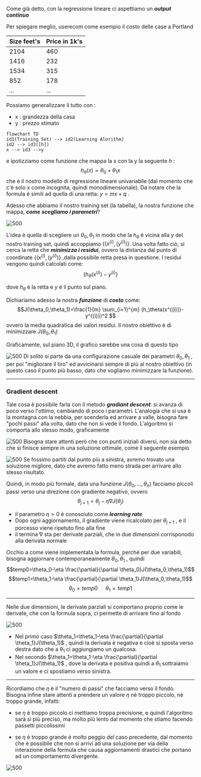Come già detto, con la regressione lineare ci aspettiamo un ***output continuo***

Per spiegare meglio, userecom come esempio il costo delle case a Portland


| Size feet's | Price in 1k's |
| ----------- | ------------- |
| 2104        | 460           |
| 1416        | 232           |
| 1534        | 315           |
| 852         | 178           |
| ...         | ...              |



Possiamo generalizzare il tutto con :
- x : grandezza della casa
- y : prezzo stimato
```mermaid 
flowchart TD
id1(Training Set) --> id2(Learning Alorithm)
id2 --> id3([h])
x --> id3 -->y

```
e ipotizziamo come funzione che mappa la x con la y la seguente $h$ :
$$h_\theta(x)=\theta_0+\theta_1x$$
che è il nostro modello di regressione lineare univariabile (dal momento che c'è solo $x$ come incognita, quindi monodimensionale). Da notare che la formula è simili ad quella di una retta: $y=mx+q$ .

Adesso che abbiamo il nostro training set (la tabella), la nostra funzione che mappa, ***come scegliamo i parametri***?

![500](https://i.ytimg.com/vi/zPG4NjIkCjc/maxresdefault.jpg?sqp=-oaymwEmCIAKENAF8quKqQMa8AEB-AH-CYAC0AWKAgwIABABGFIgZShfMA8=&rs=AOn4CLBZnskaRI7tBftWcYmNtmIZv2i-fw)

L'idea è quella di scegliere un $\theta_0, \theta_1$ in modo che la $h_\theta$ è vicina alla $y$ del nostro training set, quindi accoppiamo $\{(x^{(i)},(y^{(i)})\}$. Una volta fatto ciò, si cerca la retta che ***minimizza i residui***, ovvero la distanza dal punto di coordinate $\{(x^{(i)},(y^{(i)})\}$ ,dalla possibile retta presa in questione. I residui vengono quindi calcolati come:
$$\{h_\theta(x^{(i)})-y^{(i)}\}$$

dove $h_\theta$ è la retta e $y$ è il punto sul piano.


Dichiariamo adesso la nostra ***funzione*** di ***costo*** come:
$$J(\theta_0,\theta_1)=\frac{1}{m} \sum_{i=1}^{m} (h_\theta(x^{(i)})-y^{(i)})^2 $$
ovvero la media quadratica dei valori residui. Il nostro obiettivo è di minimizzare $J(\theta_0,\theta_1)$

Graficamente, sul piano 3D, il grafico sarebbe una cosa di questo tipo

![500](https://i.stack.imgur.com/U13c4.png)
Di solito si parte da una configurazione casuale dei parametri $\theta_0, \theta_1$ , per poi "migliorare il tiro" ed avvicinarsi sempre di più al nostro obiettivo (in questo caso il punto più basso, dato che vogliamo minimizzare la funzione). 

___

### Gradient descent
Tale cosa è possibile farla con il metodo ***gradiant descent***: si avanza di poco verso l'ottimo, cambiando di poco i parametri. L'analogia che si usa è la montagna con la nebbia, per scenderla ed arrivare a valle, bisogna fare "pochi passi" alla volta, dato che non si vede il fondo. L'algoritmo si comporta allo stesso modo, graficamente

![500](https://easyai.tech/wp-content/uploads/2019/01/tiduxiajiang-1.png)
Bisogna stare attenti però che con punti iniziali diversi, non sia detto che si finisce sempre in una soluzione ottimale, come il seguente esempio


![500](https://hackernoon.com/hn-images/1*f9a162GhpMbiTVTAua_lLQ.png)
Se fossimo partiti dal punto più a sinistra, avremo trovato una soluzione migliore, dato che avremo fatto meno strada per arrivare allo stesso risultato.


Quindi, in modo più formale, data una funzione $J(\theta_0,...,\theta_n)$ facciamo piccoli passi verso una direzione con gradiente negativo, ovvero
$$\theta_{j+1}=\theta_j - \eta\nabla  J(\theta_j)$$
- il parametro $\eta>0$ è conosciuto come ***learning rate***
- Dopo ogni aggiornamento, il gradiente viene ricalcolato per  $\theta_{j+1}$ , e il porcesso viene ripetuto fino alla fine
- il termina $\nabla$ sta per derivate parziali, che in due dimensioni corrisponodo alla derivata normale


Occhio a come viene implementata la formula, perché per due variabili, bisogna aggiornare contemporaneamente $\theta_0,\theta_1$ , quindi
$$temp0=\theta_0-\eta \frac{\partial}{\partial \theta_0}J(\theta_0,\theta_1)$$
$$temp1=\theta_1-\eta \frac{\partial}{\partial \theta_1}J(\theta_0,\theta_1)$$
$$\theta_0=temp0\;\;\;\;\;\;\theta_1=temp1$$

___

Nelle due dimensioni, le derivate parziali si comportano proprio come le derivate, che con la formula sopra, ci permette di arrivare fino al fondo

![500](https://miro.medium.com/v2/resize:fit:1400/1*2aS_8T7-f5gkoE-3gA9JlA.png)

- Nel primo caso $\theta_1=\theta_1-\eta \frac{\partial}{\partial \theta_1}J(\theta_1)$ , quindi la derivata è negativa e cioè si sposta verso destra dato che a $\theta_1$ ci aggiungiamo un qualcosa.
- Nel secondo $\theta_1=\theta_1-\eta \frac{\partial}{\partial \theta_1}J(\theta_1)$ , dove la derivata e positiva quindi a $\theta_1$ sottraiamo un valore e ci spostiamo verso sinistra.

___

Ricordiamo che $\eta$ è il "numero di passi" che facciamo verso il fondo. Bisogna infine stare attenti a prendere un valore $\eta$ nè troppo piccolo, nè troppo grande, infatti:

- se $\eta$ è troppo piccolo ci mettiamo troppa precisione, e quindi l'algoritmo sarà sì più preciso, ma molto più lento dal momento che stiamo facendo passetti piccolissimi

- se $\eta$ è troppo grande è molto peggio del caso precedente, dal momento che è possibile che non si arrivi ad una soluzione per via della interazione della formula che causa aggiornamenti drastici che portano ad un comportamento divergente.


![500](https://1.cms.s81c.com/sites/default/files/2020-10-27/Learning%20Rate.jpg)